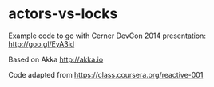actors-vs-locks
==================

Example code to go with Cerner DevCon 2014 presentation: http://goo.gl/EyA3id

Based on Akka http://akka.io

Code adapted from https://class.coursera.org/reactive-001

